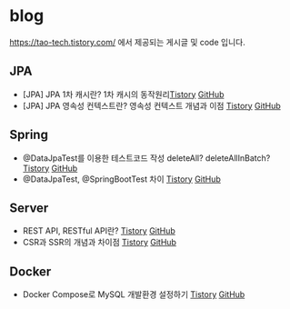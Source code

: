 # blog

https://tao-tech.tistory.com/ 에서 제공되는 게시글 및 code 입니다.

## JPA

- [JPA] JPA 1차 캐시란? 1차 캐시의
  동작원리[Tistory](https://tao-tech.tistory.com/7) [GitHub](https://github.com/o-tao/blog/tree/main/jpa/JPA1%EC%B0%A8%EC%BA%90%EC%8B%9C%EB%8F%99%EC%9E%91%EC%9B%90%EB%A6%AC)
- [JPA] JPA 영속성 컨텍스트란? 영속성 컨텍스트 개념과
  이점 [Tistory](https://tao-tech.tistory.com/8) [GitHub](https://github.com/o-tao/blog/tree/main/jpa/JPA%20%EC%98%81%EC%86%8D%EC%84%B1%EC%BB%A8%ED%85%8D%EC%8A%A4%ED%8A%B8%20%EA%B0%9C%EB%85%90%EA%B3%BC%20%EC%9D%B4%EC%A0%90)

## Spring

- @DataJpaTest를 이용한 테스트코드 작성 deleteAll?
  deleteAllInBatch? [Tistory](https://tao-tech.tistory.com/9) [GitHub](https://github.com/o-tao/blog/tree/main/springboot/%40DataJpaTest%EB%A5%BC%20%EC%9D%B4%EC%9A%A9%ED%95%9C%20%ED%85%8C%EC%8A%A4%ED%8A%B8%EC%BD%94%EB%93%9C%20%EC%9E%91%EC%84%B1%20deleteAll%20deleteAllInBatch)
- @DataJpaTest, @SpringBootTest
  차이 [Tistory](https://tao-tech.tistory.com/10) [GitHub](https://github.com/o-tao/blog/tree/main/springBoot/DataJpaTest%EC%99%80%20SpringBootTest%EC%9D%98%20%EC%B0%A8%EC%9D%B4%EC%A0%90)

## Server

- REST API, RESTful
  API란? [Tistory](https://tao-tech.tistory.com/11) [GitHub](https://github.com/o-tao/blog/tree/main/server/REST%20API%2C%20RESTful%20API%EB%9E%80%3F)
- CSR과 SSR의 개념과
  차이점 [Tistory](https://tao-tech.tistory.com/13) [GitHub](https://github.com/o-tao/blog/tree/main/server/CSR%EA%B3%BC%20SSR%EC%9D%98%20%EA%B0%9C%EB%85%90%EA%B3%BC%20%EC%B0%A8%EC%9D%B4%EC%A0%90)

## Docker

- Docker Compose로 MySQL 개발환경
  설정하기 [Tistory](https://tao-tech.tistory.com/12) [GitHub](https://github.com/o-tao/blog/tree/main/docker/Docker%20Compose%EB%A1%9C%20MySQL%20%EA%B0%9C%EB%B0%9C%ED%99%98%EA%B2%BD%20%EC%84%A4%EC%A0%95%ED%95%98%EA%B8%B0)

